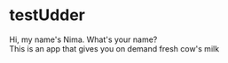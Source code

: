 # testUdder
Hi, my name's Nima. What's your name? <br>
This is an app that gives you on demand fresh cow's milk

